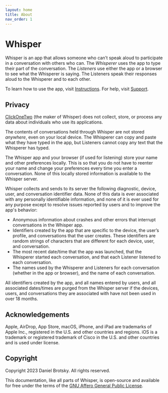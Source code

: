 ```yaml
---
layout: home
title: About
nav_order: 1
---
```


# Whisper

Whisper is an app that allows someone who can’t speak aloud to participate in a conversation with others who can. The *Whisperer* uses the app to type their part of the conversation. The *Listeners* use either the app or a browser to see what the Whisperer is saying. The Listeners speak their responses aloud to the Whisperer and to each other.

To learn how to use the app, visit [Instructions](instructions.md). For help, visit [Support](support.md).

## Privacy

[ClickOneTwo](https://clickonetwo.io) (the maker of Whisper) does not collect, store, or process any data about individuals who use its applications.

The contents of conversations held through Whisper are not stored *anywhere*, even on your local device. The Whisperer can copy and paste what they have typed in the app, but Listeners cannot copy any text that the Whisperer has typed.

The Whisper app and your browser (if used for listening) store your name and other preferences locally. This is so that you do not have to reenter your name and change your preferences every time you enter a conversation. None of this locally stored information is available to the Whisper server.

Whisper collects and sends to its server the following diagnostic, device, user, and conversation identifier data.  None of this data is ever associated with any personally identifiable information, and none of it is ever used for any purpose except to resolve issues reported by users and to improve the app's behavior:

* Anonymous information about crashes and other errors that interrupt conversations in the Whisper app.
* Identifiers created by the app that are specific to the device, the user’s profile, and conversations that the user creates. These identifiers are random strings of characters that are different for each device, user, and conversation.
* The most recent date/time that the app was launched, that the Whisperer started each conversation, and that each Listener listened to each conversation.
* The names used by the Whisperer and Listeners for each conversation (whether in the app or browser), and the name of each conversation. 

All identifiers created by the app, and all names entered by users, and all associated dates/times are purged from the Whisper server if the devices, users, and conversations they are associated with have not been used in over 18 months.

## Acknowledgements

Apple, AirDrop, App Store, macOS, iPhone, and iPad are trademarks of Apple Inc., registered in the U.S. and other countries and regions. iOS is a trademark or registered trademark of Cisco in the U.S. and other countries and is used under license.

## Copyright

Copyright 2023 Daniel Brotsky. All rights reserved.

This documentation, like all parts of Whisper, is open-source and available for free under the terms of the [GNU Affero General Public License](https://www.gnu.org/licenses/agpl-3.0.html).

